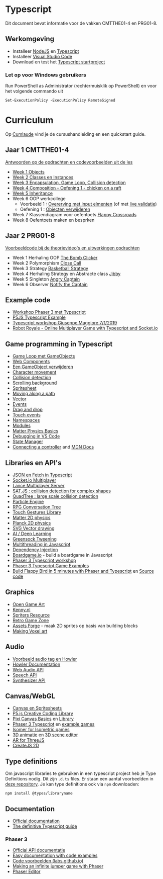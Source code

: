 # Typescript

Dit document bevat informatie voor de vakken CMTTHE01-4 en PRG01-8. 

## Werkomgeving

- Installeer [NodeJS](https://nodejs.org/en/) en [Typescript](https://www.typescriptlang.org)
- Installeer [Visual Studio Code](https://code.visualstudio.com)
- Download en test het [Typescript startproject](https://github.com/HR-CMGT/Typescript-startproject)

### Let op voor Windows gebruikers
Run PowerShell as Administrator (rechtermuisklik op PowerShell) en voor het volgende commando uit
```
Set-ExecutionPolicy -ExecutionPolicy RemoteSigned
```

# Curriculum

Op [Cumlaude](https://lms.hr.nl) vind je de cursushandleiding en een quickstart guide.

## Jaar 1 CMTTHE01-4

[Antwoorden op de opdrachten en codevoorbeelden uit de les](https://github.com/HR-CMGT/CMTTHE04-antwoorden)

- [Week 1 Objects](https://github.com/HR-CMGT/CMTTHE04-Week1-oefening1)
- [Week 2 Classes en Instances](https://github.com/HR-CMGT/CMTTHE04-Week2-oefening1)
- [Week 3 Encapsulation, Game Loop, Collision detection](https://github.com/HR-CMGT/CMTTHE04-Week3-oefening1)
- [Week 4 Composition - Oefening 1 - chicken on a raft](https://github.com/HR-CMGT/CMTTHE04-Week4-oefening1)
- [Week 5 Inheritance](https://github.com/HR-CMGT/CMTTHE04-Week5-oefening1)
- Week 6 OOP werkcollege
  - Voorbeeld 1 : [Overerving met input elmenten](https://github.com/HR-CMGT/OOP-inheritance-with-input-elements) (of met [live validatie](https://github.com/HR-CMGT/OOP-inheritance-clientside-validation))
  - Oefening 1 : [Objecten verwijderen](https://github.com/HR-CMGT/CMTTHE04-Week6-oefening1)
- Week 7 Klassendiagram voor oefentoets [Flappy Crossroads](https://github.com/HR-CMGT/CMTTHE04-Week6-oefening2)
- Week 8 Oefentoets maken en besprken

## Jaar 2 PRG01-8

[Voorbeeldcode bij de theorievideo's en uitwerkingen opdrachten](https://github.com/HR-CMGT/PRG08-code-bij-theorie)

- Week 1 Herhaling OOP [The Bomb Clicker](https://github.com/HR-CMGT/PRG08-Week1-oefening1)
- Week 2 Polymorphism [Close Call](https://github.com/HR-CMGT/PRG08-close-call) 
- Week 3 Strategy [Basketball Strategy](https://github.com/HR-CMGT/PRG08-basketball-strategy)
- Week 4 Herhaling Strategy en Abstracte class [Jibby](https://github.com/HR-CMGT/PRG08-Jibby)
- Week 5 Singleton [Angry Captain](https://github.com/HR-CMGT/PRG08-Angry-Captain)
- Week 6 Observer [Notify the Captain](https://github.com/HR-CMGT/PRG08-Notify-the-Captain)

## Example code

- [Workshop Phaser 3 met Typescript](https://github.com/HR-CMGT/CLE4-phaser-workshop)
- [P5JS Typescript Example](https://github.com/HR-CMGT/CLE4-P5-workshop/tree/master/p5-typescript)
- [Typescript workshop Giuseppe Maggiore 7/1/2019](snippets/types.md)
- [Robot Royale - Online Multiplayer Game with Typescript and Socket.io](https://github.com/HR-CMGT/robot-royale)

## Game programming in Typescript

- [Game Loop met GameObjects](snippets/game.md)
- [Web Components](snippets/webcomponents.md)
- [Een GameObject verwijderen](snippets/remove.md)
- [Character movement](snippets/movement.md)
- [Collision detection](snippets/collision.md)
- [Scrolling background](snippets/scrolling.md)
- [Spritesheet](snippets/spritesheet.md)
- [Moving along a path](snippets/path.md)
- [Vector](snippets/vector.md)
- [Events](snippets/events.md)
- [Drag and drop](snippets/drag.md)
- [Touch events](snippets/touch.md)
- [Namespaces](snippets/namespace.md)
- [Modules](snippets/modules.md)
- [Matter Physics Basics](snippets/matter.md)
- [Debugging in VS Code](snippets/debug.md)
- [State Manager](snippets/state.md)
- [Connecting a controller](https://github.com/HR-CMGT/arcade-game) and [MDN Docs](https://developer.mozilla.org/en-US/docs/Web/API/Gamepad_API/Using_the_Gamepad_API)

## Libraries en API's

- [JSON en Fetch in Typescript](snippets/fetch.md)
- [Socket.io Multiplayer](https://socket.io)
- [Lance Multiplayer Server](http://lance.gg)
- [SAT.JS : collision detection for complex shapes](https://github.com/jriecken/sat-js)
- [QuadTree : large scale collision detection](https://github.com/timohausmann/quadtree-js)
- [Particle Engine](https://vincentgarreau.com/particles.js/)
- [RPG Conversation Tree](https://github.com/google/bottery)
- [Touch Gestures Library](https://hammerjs.github.io)
- [Matter 2D physics](http://brm.io/matter-js/)
- [Planck 2D physics](http://piqnt.com/planck.js/Car)
- [SVG Vector drawing](http://svgjs.com)
- [AI / Deep Learning](https://deeplearnjs.org)
- [Greensock Tweening](https://greensock.com)
- [Multithreading in Javascript](https://keithwhor.github.io/multithread.js/)
- [Dependency Injection](https://www.npmjs.com/package/container-ioc)
- [Boardgame.io](http://boardgame.io/#/) - build a boardgame in Javascript
- [Phaser 3 Typescript workshop](https://github.com/HR-CMGT/CLE4-phaser-workshop)
- [Phaser 3 Typescript Game Examples](https://github.com/digitsensitive/phaser3-typescript)
- [Build Flappy Bird in 5 minutes with Phaser and Typescript](https://medium.com/@digit.sensitivee/learn-to-create-a-html5-game-in-5-minutes-604118f5d0ab) en [Source code](https://github.com/digitsensitive/phaser3-flappy-bird)

## Graphics

- [Open Game Art](https://opengameart.org/)
- [Kenny.nl](http://kenney.nl/)
- [Spriters Resource](https://www.spriters-resource.com/)
- [Retro Game Zone](https://retrogamezone.co.uk/)
- [Assets Forge](http://assetforge.io/) - maak 2D sprites op basis van building blocks
- [Making Voxel art](https://ephtracy.github.io/)

## Audio

- [Voorbeeld audio tag en Howler](snippets/audio.md)
- [Howler Documentation](https://howlerjs.com)
- [Web Audio API](https://developer.mozilla.org/en-US/docs/Web/API/Web_Audio_API)	
- [Speech API](https://developer.mozilla.org/en-US/docs/Web/API/Web_Speech_API)
- [Synthesizer API](https://developer.mozilla.org/en-US/docs/Web/API/OscillatorNode)

## Canvas/WebGL

- [Canvas en Spritesheets](snippets/canvas.md)
- [P5.js Creative Coding Library](https://p5js.org)
- [Pixi Canvas Basics](snippets/pixi.md) en [Library](http://www.pixijs.com)
- [Phaser 3 Typescript](https://github.com/digitsensitive/phaser3-typescript) en [example games](https://github.com/digitsensitive/phaser3-typescript/tree/master/src/games)
- [Isomer for Isometric games](http://jdan.github.io/isomer/)
- [3D animatie](https://threejs.org) en [3D scene editor](https://threejs.org/editor/)
- [AR for ThreeJS](https://github.com/jeromeetienne/AR.js)
- [CreateJS 2D](http://createjs.com)

## Type definitions

Om javascript libraries te gebruiken in een typescript project heb je Type Definitions nodig. Dit zijn `.d.ts` files. Er staan een aantal voorbeelden in [deze repository](https://github.com/HR-CMGT/Typescript/tree/master/definitions). Je kan type definitions ook via `npm` downloaden:

`npm install @types/libraryname`

## Documentation

- [Official documentation](https://www.typescriptlang.org/docs/home.html)
- [The definitive Typescript guide](https://www.sitepen.com/blog/update-the-definitive-typescript-guide/)

### Phaser 3
- [Official API documentatie](https://photonstorm.github.io/phaser3-docs/)
- [Easy documentation with code examples](https://rexrainbow.github.io/phaser3-rex-notes/docs/site/index.html)
- [Code voorbeelden (labs.github.io)](http://labs.phaser.io/)
- [Making an infinite jumper game with Phaser](https://ourcade.co/books/infinite-jumper-phaser3/)
- [Phaser Editor](https://phasereditor2d.com)
